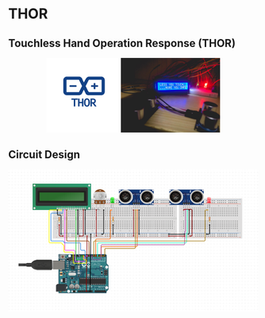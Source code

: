 # THOR
## Touchless Hand Operation Response (THOR)
<p align="center">
  <img width="150" src="/images/logo.png"><img width="200" src="/images/thor.jpg">
</p>

## Circuit Design

<p align="center">
  <img width="600" src="/images/circuit.png">
</p>
